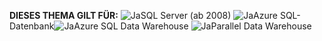 <Token>**DIESES THEMA GILT FÜR:** ![Ja](media/yes.png)SQL Server (ab 2008) ![Ja](media/yes.png)Azure SQL-Datenbank![Ja](media/yes.png)Azure SQL Data Warehouse ![Ja](media/yes.png)Parallel Data Warehouse </Token> 
